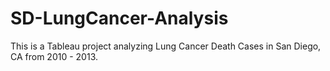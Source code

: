 # SD-LungCancer-Analysis
This is a Tableau project analyzing Lung Cancer Death Cases in San Diego, CA from 2010 - 2013.
